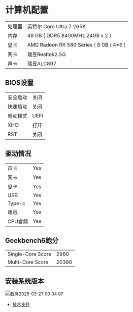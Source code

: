 # 计算机配置
| | |
-|:-
处理器|英特尔 Core Ultra 7 265K
内存|48 GB ( DDR5 8400MHz 24GB x 2 )
显卡|AMD Radeon RX 580 Series ( 8 GB / 4*6 )
网卡|瑞昱Realtek2.5G
声卡|瑞昱ALC897

## BIOS设置
| | |
-|:-
安全启动|关闭
快速启动|关闭
启动模式|UEFI
XHCI|打开
RST|关闭

## 驱动情况
| | |
-|:-
声卡|Yes
网卡|Yes
显卡|Yes
USB|Yes
Type-c|Yes
睡眠|Yse
CPU睿频|Yes

## Geekbench6跑分
| | |
-|:-
Single-Core Score|2960
Multi-Core Score|20386

## 安装系统版本
![截屏2025-03-27 00 34 07](https://github.com/user-attachments/assets/45fb1f6c-f2ec-432b-8bb3-d17066b72eff)

- [技术支持](https://m.tb.cn/h.6dUhL2h?tk=aKFAeuA7ZyT)
